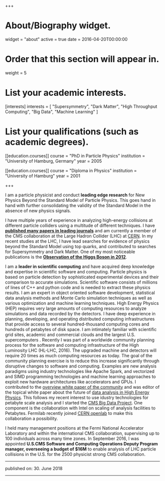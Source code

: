 +++
# About/Biography widget.
widget = "about"
active = true
date = 2016-04-20T00:00:00

# Order that this section will appear in.
weight = 5

# List your academic interests.
[interests]
  interests = [
    "Supersymmetry",
    "Dark Matter",
    "High Throughput Computing",
    "Big Data",
    "Machine Learning"
  ]

# List your qualifications (such as academic degrees).
[[education.courses]]
  course = "PhD in Particle Physics"
  institution = "University of Hamburg, Germany"
  year = 2005

[[education.courses]]
  course = "Diploma in Physics"
  institution = "University of Hamburg"
  year = 2001

+++



I am a particle physicist and conduct **leading edge research** for New Physics Beyond the Standard Model of Particle Physics. This goes hand in hand with further consolidating the validity of the Standard Model in the absence of new physics signals.

I have multiple years of experience in analyzing high-energy collisions at different particle colliders using a multitude of different techniques. I have [**published many papers in leading journals**](https://github.com/gutsche/ForThePublic/raw/master/publication_list/complete_publication_list.pdf) and am currently a member of the CMS collaboration at the Large Hadron Collider (LHC) at [CERN](https://home.cern/). In my recent studies at the LHC, I have lead searches for evidence of physics beyond the Standard Model using top quarks, and contributed to searches for Supersymmetry and Dark Matter. One of my most noticeable publications is the [**Observation of the Higgs Boson in 2012**](https://doi.org/10.1016/j.physletb.2012.08.021).

I am a **leader in scientific computing** and have acquired deep knowledge and expertise in scientific software and computing. Particle physics is based on particle detection by sophisticated experimental devices and their comparison to accurate simulations. Scientific software consists of millions of lines of C++ and python code and is needed to extract these physics results. I am an expert in object oriented software development, statistical data analysis methods and Monte Carlo simulation techniques as well as various optimization and machine learning techniques. High Energy Physics (HEP) requires very large amounts of computing resources to analyze simulations and data recorded by the detectors. I have deep experience in planning, developing, and operating distributed computing infrastructures that provide access to several hundred-thousand computing cores and hundreds of petabytes of disk space. I am intimately familiar with scientific grid sites, academic and commercial clouds and the largest U.S. supercomputers . Recently I was part of a worldwide community planning process for the software and computing infrastructure of the High Luminosity LHC (HL-LHC, 2016). The upgraded machine and detectors will require 20 times as much computing resources as today. The goal of the community planning exercise is to reduce this increase significantly through disruptive changes to software and computing. Examples are new analysis paradigms using industry technologies like Apache Spark, and vectorized and SIMD programming technologies and machine learning approaches to exploit new hardware architectures like accelerators and GPUs. I contributed to the [overview white paper of the community](http://arxiv.org/abs/1712.06982) and was editor of the topical white paper about the future of [data analysis in High Energy Physics](http://arxiv.org/abs/1804.03983). This follows my recent interest to use idustry technologies for petabyte scale analysis and I started the [CMS Big Data Project](https://cms-big-data.github.io/). One component is the collaboration with Intel on scaling of analysis facilities to Petabytes. Fermilab recently joined [CERN openlab](https://openlab.cern/) to make this collaboration a possibility.

I held many management positions at the Fermi National Accelerator Laboratory and within the international CMS collaboration, supervising up to 100 individuals across many time zones. In September 2016, I was appointed **U.S.CMS Software and Computing Operations Deputy Program manager, overseeing a budget of $16M** to enable analysis of LHC particle collisions in the U.S. for the 2500 physicist strong CMS collaboration.


----------

published on: 30. June 2018

----------
